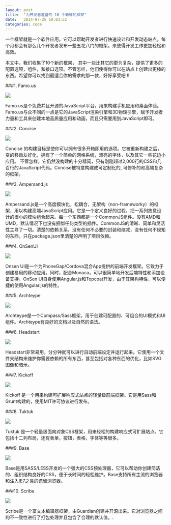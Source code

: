 ```yaml
---
layout: post
title:  "为开发者准备的 10 个新鲜的框架"
date:   2014-07-25 10:03:52
categories: code
---
```

一个框架就是一个软件应用，它可以帮助开发者进行快速设计和开发动态站点。每个月都会有那么几个开发者发布一些五花八门的框架，来使得开发工作更加轻松和高效。

本文中，我们收集了10个新的框架， 其中一些比其它的更为复杂，提供了更多的配置选项，组件，和接口选项。不管怎样，他们使得你可以在站点上创建出更棒的东西。希望你可以找到最适合你的需求的那一款，好好享受吧 !!

###1. Famo.us

[<img src="http://static.haifun.cn/uploads/2014/07/25/famous1.jpg" />](http://famo.us/)

 

Famo.us是个免费并且开源的JavaScript平台，用来构建手机应用和桌面体验。Famo.us与众不同的一点是它的JavaScript渲染引擎和3D物理引擎，赋予开发者力量和工具来创建本地高质量应用和动画，而且只需要用到JavaScript即可。

###2. Concise

[<img src="http://static.haifun.cn/uploads/2014/07/25/concisecss.jpg" />](http://concisecss.com/)

 

Concise 的构建目标是使你可以拥有很多开箱即用的选项。它被重新构建之后，变的移动友好化，拥有了一个简单的网格系统，漂亮的字体，以及其它一些花边小应用。 不管怎样，它仍然没构建的十分精简，只有刚刚超过2,000行的CSS和几百行的JavaScript代码。Concise被特意构建成可定制化的, 可修补的和高端复杂的框架。

###3. Ampersand.js

[<img src="http://static.haifun.cn/uploads/2014/07/25/ampersand-js.jpg" />](http://ampersandjs.com/)

Ampersand.js是一个高度模块化，松耦合，无架构（non-frameworky）的框架，用以构建高端JavaScript应用。它是一个定义良好的过程，把一系列故意设计的很小的模块组合起来。每一个东西都是一个CommonJS组件。没有AMD和UMD，默认情况下也没有捆绑任何类型的插件。CommonJS的清晰、简单和灵活性主导了一切。清楚的依赖关系，没有任何不必要的封装和缩减，没有任何不规矩的东西。只在package.json里清楚的声明了项目依赖。

###4. OnSenUI

[<img src="http://static.haifun.cn/uploads/2014/07/25/onsenui.jpeg" />](http://onsenui.io/)

 

Onsen UI是一个为PhoneGap/Cordova混合App提供的前端开发框架。它致力于创建易用的移动应用。同时，配合Monaca，可以很简单地开发后端特性和添加设备支持。OnSen UI自身使用Angular.js和Topcoat开发，由于其架构特性，可以便捷的使用Angular.js的特性。

###5. Archteype

[<img src="http://static.haifun.cn/uploads/2014/07/25/archetype.jpg" />](http://www.archetypecss.com/)

 

Archteype是一个Compass/Sass框架，用于创建可配置的、可组合的UI模式和UI组件。Archteype有良好的文档以及自然的语法。

###6. Headstart

[<img src="http://static.haifun.cn/uploads/2014/07/25/headstart.jpg" />](http://www.headstart.io/)

 

Headstart非常易用，分分钟就可以进行自动前端设定并运行起来。它使用一个文件夹结构来维护你需要依赖的所有东西，甚至包括对各种东西的优化，比如SVG图像和暗示。

###7. Kickoff

[<img src="http://static.haifun.cn/uploads/2014/07/25/kickoff.jpeg" />](http://tmwagency.github.io/kickoff/)

 

Kickoff 是一个用来构建可扩展响应式站点的轻量级前端框架。它是用Sass和Grunt构建的，使用MIT许可协议进行发布。

###8. Tuktuk

[<img src="http://static.haifun.cn/uploads/2014/07/25/tuktuk1.jpg" />](http://tuktuk.tapquo.com/)

 

Tuktuk 是一个轻量级面向对象CSS框架，用来轻松的构建响应式可扩展站点。它包括十二列布局，还有表单，按钮，表格，字体等等很多。

###9. Base

[<img src="http://static.haifun.cn/uploads/2014/07/25/base.jpeg" />](http://matthewhartman.github.io/base/)

 

Base是用SASS/LESS开发的一个强大的CSS预处理器，它可以帮助你创建简洁的、组织结构良好的CSS，便于长时间的轻松维护。Base支持所有主流的浏览器和注入IE7之类的遗留浏览器。

###10. Scribe

[<img src="http://static.haifun.cn/uploads/2014/07/25/scribe2.jpg" />](https://github.com/guardian/scribe)

 

Scribe是一个富文本编辑器框架，由Guardian创建并开源出来。它对浏览器之间的不一致性进行了打包处理并且包含了合理的默认值。.
